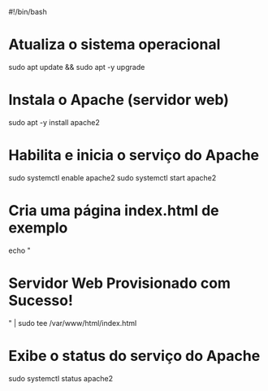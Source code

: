#!/bin/bash

# Atualiza o sistema operacional
sudo apt update && sudo apt -y upgrade

# Instala o Apache (servidor web)
sudo apt -y install apache2

# Habilita e inicia o serviço do Apache
sudo systemctl enable apache2
sudo systemctl start apache2

# Cria uma página index.html de exemplo
echo "<html><h1>Servidor Web Provisionado com Sucesso!</h1></html>" | sudo tee /var/www/html/index.html

# Exibe o status do serviço do Apache
sudo systemctl status apache2